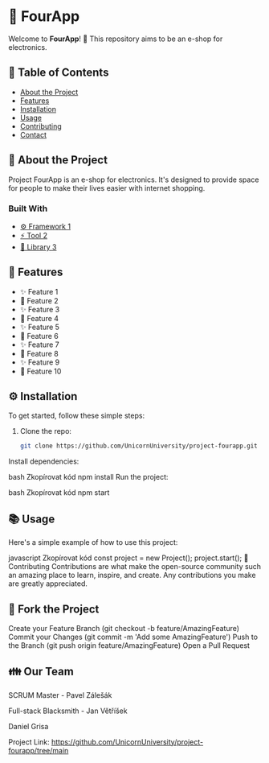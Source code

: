 # 🚀 FourApp

Welcome to **FourApp**! 🎉 This repository aims to be an e-shop for electronics.

## 📖 Table of Contents

- [About the Project](#about-the-project)
- [Features](#features)
- [Installation](#installation)
- [Usage](#usage)
- [Contributing](#fork-the-project)
- [Contact](#our-team)

## 📝 About the Project

Project FourApp is an e-shop for electronics. It's designed to provide space for people to make their lives easier with internet shopping.

### Built With

- [⚙️ Framework 1](https://link-to-framework.com)
- [⚡️ Tool 2](https://link-to-tool.com)
- [🚀 Library 3](https://link-to-library.com)

## 🌟 Features

- ✨ Feature 1
- 🚀 Feature 2
- ✨ Feature 3
- 🚀 Feature 4
- ✨ Feature 5
- 🚀 Feature 6
- ✨ Feature 7
- 🚀 Feature 8
- ✨ Feature 9
- 🚀 Feature 10

## ⚙️ Installation

To get started, follow these simple steps:

1. Clone the repo:
   ```bash
   git clone https://github.com/UnicornUniversity/project-fourapp.git
Install dependencies:

bash
Zkopírovat kód
npm install
Run the project:

bash
Zkopírovat kód
npm start

## 📚 Usage
Here's a simple example of how to use this project:

javascript
Zkopírovat kód
const project = new Project();
project.start();
🤝 Contributing
Contributions are what make the open-source community such an amazing place to learn, inspire, and create. Any contributions you make are greatly appreciated.

## 🔱 Fork the Project
Create your Feature Branch (git checkout -b feature/AmazingFeature)
Commit your Changes (git commit -m 'Add some AmazingFeature')
Push to the Branch (git push origin feature/AmazingFeature)
Open a Pull Request

## 👪 Our Team
SCRUM Master - Pavel Zálešák

Full-stack Blacksmith - Jan Větříšek

Daniel Grisa

Project Link: https://github.com/UnicornUniversity/project-fourapp/tree/main
